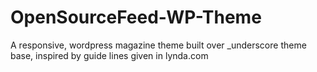 # OpenSourceFeed-WP-Theme
A responsive, wordpress magazine theme built over _underscore theme base, inspired by guide lines given in lynda.com
